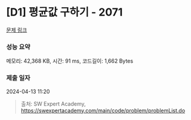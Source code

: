 # [D1] 평균값 구하기 - 2071 

[문제 링크](https://swexpertacademy.com/main/code/problem/problemDetail.do?contestProbId=AV5QRnJqA5cDFAUq) 

### 성능 요약

메모리: 42,368 KB, 시간: 91 ms, 코드길이: 1,662 Bytes

### 제출 일자

2024-04-13 11:20



> 출처: SW Expert Academy, https://swexpertacademy.com/main/code/problem/problemList.do